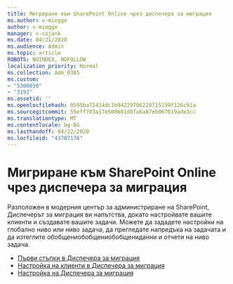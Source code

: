 ```yaml
---
title: Мигриране към SharePoint Online чрез диспечера за миграция
ms.author: v-miegge
author: v-miegge
manager: v-cojank
ms.date: 04/21/2020
ms.audience: Admin
ms.topic: article
ROBOTS: NOINDEX, NOFOLLOW
localization_priority: Normal
ms.collection: Adm_O365
ms.custom:
- "5300030"
- "3192"
ms.assetid: ''
ms.openlocfilehash: 0595ba72414dc1b94229706220715139f126c91a
ms.sourcegitcommit: 55eff703a17e500681d8fa6a87eb067019ade3cc
ms.translationtype: MT
ms.contentlocale: bg-BG
ms.lasthandoff: 04/22/2020
ms.locfileid: "43707176"
---
```

# <a name="migrating-to-sharepoint-online-via-migration-manager"></a>Мигриране към SharePoint Online чрез диспечера за миграция

Разположен в модерния център за администриране на SharePoint, Диспечерът за миграция ви напътства, докато настройвате вашите клиенти и създавате вашите задачи. Можете да зададете настройки на глобално ниво или ниво задача, да прегледате напредъка на задачата и да изтеглите обобщениобобщениобобщениданни и отчети на ниво задача.

* [Първи стъпки в Диспечера за миграция](https://docs.microsoft.com/sharepointmigration/mm-get-started)
* [Настройка на клиенти в Диспечера за миграция](https://docs.microsoft.com/sharepointmigration/mm-setup-clients)
* [Настройка на Диспечера за миграция](https://docs.microsoft.com/sharepointmigration/mm-settings)
